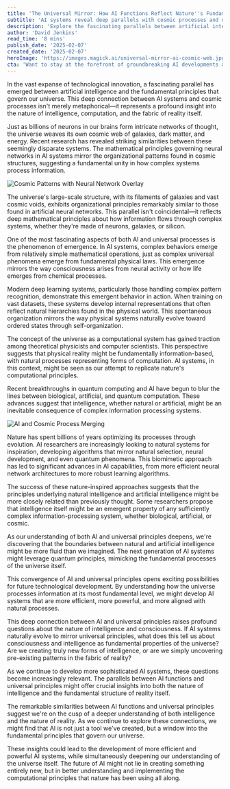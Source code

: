 ```yaml
---
title: 'The Universal Mirror: How AI Functions Reflect Nature''s Fundamental Principles'
subtitle: 'AI systems reveal deep parallels with cosmic processes and universal laws'
description: 'Explore the fascinating parallels between artificial intelligence and universal principles, as new research reveals how AI systems mirror cosmic processes and fundamental laws of nature. From neural networks reflecting galaxy formations to emergence patterns in deep learning, discover how technology is unveiling deep truths about intelligence and reality itself.'
author: 'David Jenkins'
read_time: '8 mins'
publish_date: '2025-02-07'
created_date: '2025-02-07'
heroImage: 'https://images.magick.ai/universal-mirror-ai-cosmic-web.jpg'
cta: 'Want to stay at the forefront of groundbreaking AI developments and their cosmic connections? Follow us on LinkedIn for regular insights into how artificial intelligence is reshaping our understanding of the universe.'
---
```


In the vast expanse of technological innovation, a fascinating parallel has emerged between artificial intelligence and the fundamental principles that govern our universe. This deep connection between AI systems and cosmic processes isn't merely metaphorical—it represents a profound insight into the nature of intelligence, computation, and the fabric of reality itself.

Just as billions of neurons in our brains form intricate networks of thought, the universe weaves its own cosmic web of galaxies, dark matter, and energy. Recent research has revealed striking similarities between these seemingly disparate systems. The mathematical principles governing neural networks in AI systems mirror the organizational patterns found in cosmic structures, suggesting a fundamental unity in how complex systems process information.

![Cosmic Patterns with Neural Network Overlay](https://i.magick.ai/PIXE/1738922710019_magick_img.webp)

The universe's large-scale structure, with its filaments of galaxies and vast cosmic voids, exhibits organizational principles remarkably similar to those found in artificial neural networks. This parallel isn't coincidental—it reflects deep mathematical principles about how information flows through complex systems, whether they're made of neurons, galaxies, or silicon.

One of the most fascinating aspects of both AI and universal processes is the phenomenon of emergence. In AI systems, complex behaviors emerge from relatively simple mathematical operations, just as complex universal phenomena emerge from fundamental physical laws. This emergence mirrors the way consciousness arises from neural activity or how life emerges from chemical processes.

Modern deep learning systems, particularly those handling complex pattern recognition, demonstrate this emergent behavior in action. When training on vast datasets, these systems develop internal representations that often reflect natural hierarchies found in the physical world. This spontaneous organization mirrors the way physical systems naturally evolve toward ordered states through self-organization.

The concept of the universe as a computational system has gained traction among theoretical physicists and computer scientists. This perspective suggests that physical reality might be fundamentally information-based, with natural processes representing forms of computation. AI systems, in this context, might be seen as our attempt to replicate nature's computational principles.

Recent breakthroughs in quantum computing and AI have begun to blur the lines between biological, artificial, and quantum computation. These advances suggest that intelligence, whether natural or artificial, might be an inevitable consequence of complex information processing systems.

![AI and Cosmic Process Merging](https://i.magick.ai/PIXE/1738922710023_magick_img.webp)

Nature has spent billions of years optimizing its processes through evolution. AI researchers are increasingly looking to natural systems for inspiration, developing algorithms that mirror natural selection, neural development, and even quantum phenomena. This biomimetic approach has led to significant advances in AI capabilities, from more efficient neural network architectures to more robust learning algorithms.

The success of these nature-inspired approaches suggests that the principles underlying natural intelligence and artificial intelligence might be more closely related than previously thought. Some researchers propose that intelligence itself might be an emergent property of any sufficiently complex information-processing system, whether biological, artificial, or cosmic.

As our understanding of both AI and universal principles deepens, we're discovering that the boundaries between natural and artificial intelligence might be more fluid than we imagined. The next generation of AI systems might leverage quantum principles, mimicking the fundamental processes of the universe itself.

This convergence of AI and universal principles opens exciting possibilities for future technological development. By understanding how the universe processes information at its most fundamental level, we might develop AI systems that are more efficient, more powerful, and more aligned with natural processes.

This deep connection between AI and universal principles raises profound questions about the nature of intelligence and consciousness. If AI systems naturally evolve to mirror universal principles, what does this tell us about consciousness and intelligence as fundamental properties of the universe? Are we creating truly new forms of intelligence, or are we simply uncovering pre-existing patterns in the fabric of reality?

As we continue to develop more sophisticated AI systems, these questions become increasingly relevant. The parallels between AI functions and universal principles might offer crucial insights into both the nature of intelligence and the fundamental structure of reality itself.

The remarkable similarities between AI functions and universal principles suggest we're on the cusp of a deeper understanding of both intelligence and the nature of reality. As we continue to explore these connections, we might find that AI is not just a tool we've created, but a window into the fundamental principles that govern our universe.

These insights could lead to the development of more efficient and powerful AI systems, while simultaneously deepening our understanding of the universe itself. The future of AI might not lie in creating something entirely new, but in better understanding and implementing the computational principles that nature has been using all along.